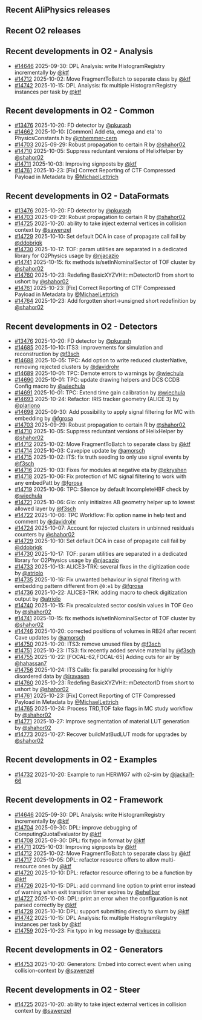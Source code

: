 ## Recent AliPhysics releases
## Recent O2 releases
## Recent developments in O2 - Analysis
- [\#14646](https://github.com/AliceO2Group/AliceO2/pull/14646) 2025-09-30: DPL Analysis: write HistogramRegistry incrementally by [@ktf](https://github.com/ktf)
- [\#14712](https://github.com/AliceO2Group/AliceO2/pull/14712) 2025-10-02: Move FragmentToBatch to separate class by [@ktf](https://github.com/ktf)
- [\#14742](https://github.com/AliceO2Group/AliceO2/pull/14742) 2025-10-15: DPL Analysis: fix multiple HistogramRegistry instances per task by [@ktf](https://github.com/ktf)
## Recent developments in O2 - Common
- [\#13476](https://github.com/AliceO2Group/AliceO2/pull/13476) 2025-10-20: FD detector by [@pkurash](https://github.com/pkurash)
- [\#14662](https://github.com/AliceO2Group/AliceO2/pull/14662) 2025-10-10: [Common] Add eta, omega and eta' to PhysicsConstants.h by [@mhemmer-cern](https://github.com/mhemmer-cern)
- [\#14703](https://github.com/AliceO2Group/AliceO2/pull/14703) 2025-09-29: Robust propagation to certain R by [@shahor02](https://github.com/shahor02)
- [\#14710](https://github.com/AliceO2Group/AliceO2/pull/14710) 2025-10-05: Suppress reduntant versions of HelixHelper by [@shahor02](https://github.com/shahor02)
- [\#14711](https://github.com/AliceO2Group/AliceO2/pull/14711) 2025-10-03: Improving signposts by [@ktf](https://github.com/ktf)
- [\#14761](https://github.com/AliceO2Group/AliceO2/pull/14761) 2025-10-23: [Fix] Correct Reporting of CTF Compressed Payload in Metadata by [@MichaelLettrich](https://github.com/MichaelLettrich)
## Recent developments in O2 - DataFormats
- [\#13476](https://github.com/AliceO2Group/AliceO2/pull/13476) 2025-10-20: FD detector by [@pkurash](https://github.com/pkurash)
- [\#14703](https://github.com/AliceO2Group/AliceO2/pull/14703) 2025-09-29: Robust propagation to certain R by [@shahor02](https://github.com/shahor02)
- [\#14725](https://github.com/AliceO2Group/AliceO2/pull/14725) 2025-10-20: ability to take inject external vertices in collision context by [@sawenzel](https://github.com/sawenzel)
- [\#14729](https://github.com/AliceO2Group/AliceO2/pull/14729) 2025-10-10: Set default DCA in case of propagate call fail by [@ddobrigk](https://github.com/ddobrigk)
- [\#14730](https://github.com/AliceO2Group/AliceO2/pull/14730) 2025-10-17: TOF: param utilities are separated in a dedicated library for O2Physics usage by [@njacazio](https://github.com/njacazio)
- [\#14741](https://github.com/AliceO2Group/AliceO2/pull/14741) 2025-10-15: fix methods is/setInNominalSector of TOF cluster by [@shahor02](https://github.com/shahor02)
- [\#14760](https://github.com/AliceO2Group/AliceO2/pull/14760) 2025-10-23: Redefing BasicXYZVHit::mDetectorID from short to ushort by [@shahor02](https://github.com/shahor02)
- [\#14761](https://github.com/AliceO2Group/AliceO2/pull/14761) 2025-10-23: [Fix] Correct Reporting of CTF Compressed Payload in Metadata by [@MichaelLettrich](https://github.com/MichaelLettrich)
- [\#14764](https://github.com/AliceO2Group/AliceO2/pull/14764) 2025-10-23: Add forgotten short->unsigned short redefinition by [@shahor02](https://github.com/shahor02)
## Recent developments in O2 - Detectors
- [\#13476](https://github.com/AliceO2Group/AliceO2/pull/13476) 2025-10-20: FD detector by [@pkurash](https://github.com/pkurash)
- [\#14685](https://github.com/AliceO2Group/AliceO2/pull/14685) 2025-10-10: ITS3: improvements for simulation and reconstruction by [@f3sch](https://github.com/f3sch)
- [\#14688](https://github.com/AliceO2Group/AliceO2/pull/14688) 2025-10-05: TPC: Add option to write reduced clusterNative, removing rejected clusters by [@davidrohr](https://github.com/davidrohr)
- [\#14689](https://github.com/AliceO2Group/AliceO2/pull/14689) 2025-10-01: TPC: Demote errors to warnings by [@wiechula](https://github.com/wiechula)
- [\#14690](https://github.com/AliceO2Group/AliceO2/pull/14690) 2025-10-01: TPC: update drawing helpers and DCS CCDB Config macro by [@wiechula](https://github.com/wiechula)
- [\#14691](https://github.com/AliceO2Group/AliceO2/pull/14691) 2025-10-01: TPC: Extend time gain calibration by [@wiechula](https://github.com/wiechula)
- [\#14693](https://github.com/AliceO2Group/AliceO2/pull/14693) 2025-10-24: Refactor: IRIS tracker geometry (ALICE 3) by [@plariono](https://github.com/plariono)
- [\#14698](https://github.com/AliceO2Group/AliceO2/pull/14698) 2025-09-30: Add possibility to apply signal filtering for MC with embedding by [@fgrosa](https://github.com/fgrosa)
- [\#14703](https://github.com/AliceO2Group/AliceO2/pull/14703) 2025-09-29: Robust propagation to certain R by [@shahor02](https://github.com/shahor02)
- [\#14710](https://github.com/AliceO2Group/AliceO2/pull/14710) 2025-10-05: Suppress reduntant versions of HelixHelper by [@shahor02](https://github.com/shahor02)
- [\#14712](https://github.com/AliceO2Group/AliceO2/pull/14712) 2025-10-02: Move FragmentToBatch to separate class by [@ktf](https://github.com/ktf)
- [\#14714](https://github.com/AliceO2Group/AliceO2/pull/14714) 2025-10-03: Cavepipe update by [@amorsch](https://github.com/amorsch)
- [\#14715](https://github.com/AliceO2Group/AliceO2/pull/14715) 2025-10-02: ITS: fix truth seeding to only use signal events by [@f3sch](https://github.com/f3sch)
- [\#14716](https://github.com/AliceO2Group/AliceO2/pull/14716) 2025-10-03: Fixes for modules at negative eta by [@ekryshen](https://github.com/ekryshen)
- [\#14718](https://github.com/AliceO2Group/AliceO2/pull/14718) 2025-10-06: Fix protection of MC signal filtering to work with any embedPatt by [@fgrosa](https://github.com/fgrosa)
- [\#14719](https://github.com/AliceO2Group/AliceO2/pull/14719) 2025-10-06: TPC: Silence by default IncompleteHBF check by [@wiechula](https://github.com/wiechula)
- [\#14721](https://github.com/AliceO2Group/AliceO2/pull/14721) 2025-10-06: Glo: only initialzes AB geometry helper up to lowest allowed layer by [@f3sch](https://github.com/f3sch)
- [\#14722](https://github.com/AliceO2Group/AliceO2/pull/14722) 2025-10-06: TPC Workflow: Fix option name in help text and comment by [@davidrohr](https://github.com/davidrohr)
- [\#14724](https://github.com/AliceO2Group/AliceO2/pull/14724) 2025-10-07: Account for rejected clusters in unbinned residuals counters by [@shahor02](https://github.com/shahor02)
- [\#14729](https://github.com/AliceO2Group/AliceO2/pull/14729) 2025-10-10: Set default DCA in case of propagate call fail by [@ddobrigk](https://github.com/ddobrigk)
- [\#14730](https://github.com/AliceO2Group/AliceO2/pull/14730) 2025-10-17: TOF: param utilities are separated in a dedicated library for O2Physics usage by [@njacazio](https://github.com/njacazio)
- [\#14733](https://github.com/AliceO2Group/AliceO2/pull/14733) 2025-10-13: ALICE3-TRK: several fixes in the digitization code by [@atriolo](https://github.com/atriolo)
- [\#14735](https://github.com/AliceO2Group/AliceO2/pull/14735) 2025-10-16: Fix unwanted behaviour in signal filtering with embedding pattern different from `@0:e1` by [@fgrosa](https://github.com/fgrosa)
- [\#14736](https://github.com/AliceO2Group/AliceO2/pull/14736) 2025-10-22: ALICE3-TRK: adding macro to check digitization output by [@atriolo](https://github.com/atriolo)
- [\#14740](https://github.com/AliceO2Group/AliceO2/pull/14740) 2025-10-15: Fix precalculated sector cos/sin values in TOF Geo by [@shahor02](https://github.com/shahor02)
- [\#14741](https://github.com/AliceO2Group/AliceO2/pull/14741) 2025-10-15: fix methods is/setInNominalSector of TOF cluster by [@shahor02](https://github.com/shahor02)
- [\#14746](https://github.com/AliceO2Group/AliceO2/pull/14746) 2025-10-20: corrected positions of volumes in RB24 after recent Cave updates by [@amorsch](https://github.com/amorsch)
- [\#14750](https://github.com/AliceO2Group/AliceO2/pull/14750) 2025-10-20: ITS3: remove unused files by [@f3sch](https://github.com/f3sch)
- [\#14751](https://github.com/AliceO2Group/AliceO2/pull/14751) 2025-10-23: ITS3: fix recently added service material by [@f3sch](https://github.com/f3sch)
- [\#14755](https://github.com/AliceO2Group/AliceO2/pull/14755) 2025-10-22: [FOCAL-62,FOCAL-65] Adding cuts for air by [@hahassan7](https://github.com/hahassan7)
- [\#14756](https://github.com/AliceO2Group/AliceO2/pull/14756) 2025-10-24: ITS Calib: fix parallel processing for highly disordered data  by [@iravasen](https://github.com/iravasen)
- [\#14760](https://github.com/AliceO2Group/AliceO2/pull/14760) 2025-10-23: Redefing BasicXYZVHit::mDetectorID from short to ushort by [@shahor02](https://github.com/shahor02)
- [\#14761](https://github.com/AliceO2Group/AliceO2/pull/14761) 2025-10-23: [Fix] Correct Reporting of CTF Compressed Payload in Metadata by [@MichaelLettrich](https://github.com/MichaelLettrich)
- [\#14765](https://github.com/AliceO2Group/AliceO2/pull/14765) 2025-10-24: Process TRD,TOF fake flags in MC study workflow by [@shahor02](https://github.com/shahor02)
- [\#14771](https://github.com/AliceO2Group/AliceO2/pull/14771) 2025-10-27: Improve segmentation of material LUT generation by [@shahor02](https://github.com/shahor02)
- [\#14773](https://github.com/AliceO2Group/AliceO2/pull/14773) 2025-10-27: Recover buildMatBudLUT mods for upgrades by [@shahor02](https://github.com/shahor02)
## Recent developments in O2 - Examples
- [\#14732](https://github.com/AliceO2Group/AliceO2/pull/14732) 2025-10-20: Example to run HERWIG7 with o2-sim by [@jackal1-66](https://github.com/jackal1-66)
## Recent developments in O2 - Framework
- [\#14646](https://github.com/AliceO2Group/AliceO2/pull/14646) 2025-09-30: DPL Analysis: write HistogramRegistry incrementally by [@ktf](https://github.com/ktf)
- [\#14704](https://github.com/AliceO2Group/AliceO2/pull/14704) 2025-09-30: DPL: improve debugging of ComputingQuotaEvaluator by [@ktf](https://github.com/ktf)
- [\#14708](https://github.com/AliceO2Group/AliceO2/pull/14708) 2025-09-30: DPL: fix typo in format by [@ktf](https://github.com/ktf)
- [\#14711](https://github.com/AliceO2Group/AliceO2/pull/14711) 2025-10-03: Improving signposts by [@ktf](https://github.com/ktf)
- [\#14712](https://github.com/AliceO2Group/AliceO2/pull/14712) 2025-10-02: Move FragmentToBatch to separate class by [@ktf](https://github.com/ktf)
- [\#14717](https://github.com/AliceO2Group/AliceO2/pull/14717) 2025-10-05: DPL: refactor resource offers to allow multi-resource ones by [@ktf](https://github.com/ktf)
- [\#14720](https://github.com/AliceO2Group/AliceO2/pull/14720) 2025-10-10: DPL: refactor resource offering to be a function by [@ktf](https://github.com/ktf)
- [\#14726](https://github.com/AliceO2Group/AliceO2/pull/14726) 2025-10-15: DPL: add command line option to print error instead of warning when exit transition timer expires by [@ehellbar](https://github.com/ehellbar)
- [\#14727](https://github.com/AliceO2Group/AliceO2/pull/14727) 2025-10-09: DPL: print an error when the configuration is not parsed correctly by [@ktf](https://github.com/ktf)
- [\#14728](https://github.com/AliceO2Group/AliceO2/pull/14728) 2025-10-10: DPL: support submitting directly to slurm by [@ktf](https://github.com/ktf)
- [\#14742](https://github.com/AliceO2Group/AliceO2/pull/14742) 2025-10-15: DPL Analysis: fix multiple HistogramRegistry instances per task by [@ktf](https://github.com/ktf)
- [\#14759](https://github.com/AliceO2Group/AliceO2/pull/14759) 2025-10-23: Fix typo in log message by [@vkucera](https://github.com/vkucera)
## Recent developments in O2 - Generators
- [\#14753](https://github.com/AliceO2Group/AliceO2/pull/14753) 2025-10-20: Generators: Embed into correct event when using collision-context by [@sawenzel](https://github.com/sawenzel)
## Recent developments in O2 - Steer
- [\#14725](https://github.com/AliceO2Group/AliceO2/pull/14725) 2025-10-20: ability to take inject external vertices in collision context by [@sawenzel](https://github.com/sawenzel)
